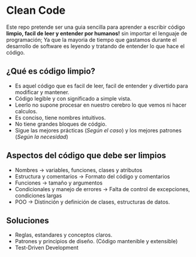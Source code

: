 # Clean Code
Este repo pretende ser una guia sencilla para aprender a escribir código **limpio, facil de leer y entender por humanos!** sin importar el lenguaje de programación; Ya que la mayoria de tiempo que gastamos durante el desarrollo de software es leyendo y tratando de entender lo que hace el código.

## ¿Qué es código limpio?
* Es aquel código que es facil de leer, facil de entender y divertido para modificar y mantener.
* Código legible y con significado a simple vista.
* Leerlo no supone procesar en nuestro cerebro lo que vemos ni hacer calculos.
* Es conciso, tiene nombres intuitivos.
* No tiene grandes bloques de códgio.
* Sigue las mejores prácticas (_Según el caso_) y los mejores patrones (_Según la necesidad_)

## Aspectos del código que debe ser limpios
* Nombres -> variables, funciones, clases y atributos
* Estructura y comentarios -> Formato del código y comentarios
* Funciones -> tamaño y argumentos
* Condicionales y manejo de errores -> Falta de control de excepciones, condiciones largas
* POO -> Distinción y definición de clases, estructuras de datos.

## Soluciones
* Reglas, estandares y conceptos claros.
* Patrones y principios de diseño. (Código mantenible y extensible)
* Test-Driven Development
